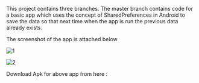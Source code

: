 This project contains three branches.
The master branch contains code for a basic app which uses the concept of SharedPreferences in Android to save the data so that next time when the app is run the previous data already exists.

The screenshot of the app is attached below

![1](https://user-images.githubusercontent.com/65455693/117319670-29449a80-aea9-11eb-9416-7c92c1b48712.JPG)

![2](https://user-images.githubusercontent.com/65455693/117319680-2a75c780-aea9-11eb-9d30-76ff47b0b3fd.JPG)

Download Apk for above app from here : 
